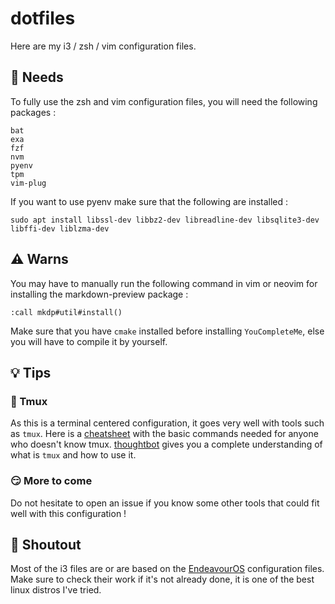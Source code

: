 # dotfiles
Here are my i3 / zsh / vim configuration files. 

## :file_folder: Needs
To fully use the zsh and vim configuration files, you will need the following
packages :
```shell
bat
exa
fzf
nvm
pyenv
tpm
vim-plug
```

If you want to use pyenv make sure that the following are installed :
```shell
sudo apt install libssl-dev libbz2-dev libreadline-dev libsqlite3-dev libffi-dev liblzma-dev
```

## :warning: Warns
You may have to manually run the following command in vim or neovim for
installing the markdown-preview package :
```vim
:call mkdp#util#install()
```
Make sure that you have `cmake` installed before installing `YouCompleteMe`,
else you will have to compile it by yourself.

## :bulb: Tips

### :shell: Tmux
As this is a terminal centered configuration, it goes very well with tools such
as `tmux`. Here is a [cheatsheet](/TMUX.md) with the basic commands needed for anyone who
doesn't know tmux. [thoughtbot](https://thoughtbot.com/upcase/tmux) gives you a
complete understanding of what is `tmux` and how to use it.

### :smirk: More to come
Do not hesitate to open an issue if you know some other tools that could fit
well with this configuration !

## :loudspeaker: Shoutout
Most of the i3 files are or are based on the [EndeavourOS](https://endeavouros.com) configuration files.\
Make sure to check their work if it's not already done, it is one of the best
linux distros I've tried.

